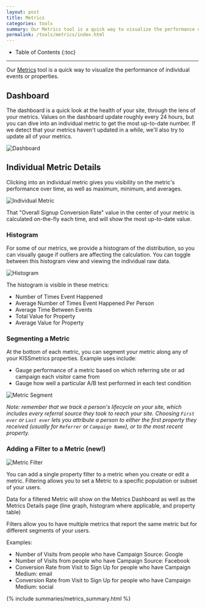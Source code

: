 ```yaml
---
layout: post
title: Metrics
categories: tools
summary: Our Metrics tool is a quick way to visualize the performance of individual events or properties.
permalink: /tools/metrics/index.html
---
```

* Table of Contents
{:toc}
* * *

Our [Metrics][metrics] tool is a quick way to visualize the performance of individual events or properties.

<div id="wistia_d091892948" class="wistia_embed wistia-embed" data-video-width="640" data-video-height="400">
</div>

## Dashboard

The dashboard is a quick look at the health of your site, through the lens of your metrics. Values on the dashboard update roughly every 24 hours, but you can dive into an individual metric to get the most up-to-date number. If we detect that your metrics haven't updated in a while, we'll also try to update all of your metrics.

![Dashboard][dashboard]

## Individual Metric Details

Clicking into an individual metric gives you visibility on the metric's performance over time, as well as maximum, minimum, and averages.

![Individual Metric][individual-metric]

That "Overall Signup Conversion Rate" value in the center of your metric is calculated on-the-fly each time, and will show the most up-to-date value.

### Histogram

For some of our metrics, we provide a histogram of the distribution, so you can visually gauge if outliers are affecting the calculation. You can toggle between this histogram view and viewing the individual raw data.

![Histogram][histogram]

The histogram is visible in these metrics:

* Number of Times Event Happened
* Average Number of Times Event Happened Per Person
* Average Time Between Events
* Total Value for Property
* Average Value for Property

### Segmenting a Metric

At the bottom of each metric, you can segment your metric along any of your KISSmetrics properties. Example uses include:

* Gauge performance of a metric based on which referring site or ad campaign each visitor came from
* Gauge how well a particular A/B test performed in each test condition

![Metric Segment][metric-segment]

*Note: remember that we track a person's lifecycle on your site, which includes every referral source they took to reach your site. Choosing `First ever` or `Last ever` lets you attribute a person to either the first property they received (usually for `Referrer` or `Campaign Name`), or to the most recent property.*

### Adding a Filter to a Metric (new!)

![Metric Filter][metric-filter]

You can add a single property filter to a metric when you create or edit a metric. Filtering allows you to set a Metric to a specific population or subset of your users.

Data for a filtered Metric will show on the Metrics Dashboard as well as the Metrics Details page (line graph, histogram where applicable, and property table)

Filters allow you to have multiple metrics that report the same metric but for different segments of your users.

Examples:
* Number of Visits from people who have Campaign Source: Google
* Number of Visits from people who have Campaign Source: Facebook
* Conversion Rate from Visit to Sign Up for people who have Campaign Medium: email
* Conversion Rate from Visit to Sign Up for people who have Campaign Medium: social


{% include summaries/metrics_summary.html %}

[metrics]: https://app.kissmetrics.com/metrics
[dashboard]: https://s3.amazonaws.com/kissmetrics-support-files/assets/tools/metrics/dashboard.png
[individual-metric]: https://s3.amazonaws.com/kissmetrics-support-files/assets/tools/metrics/individual-metric.png
[histogram]: https://s3.amazonaws.com/kissmetrics-support-files/assets/tools/metrics/histogram.png
[metric-segment]: https://s3.amazonaws.com/kissmetrics-support-files/assets/tools/metrics/metric-segment.png
[metric-filter]: https://kissmetrics-support-files.s3.amazonaws.com/assets/tools/metrics/metric-filter.png